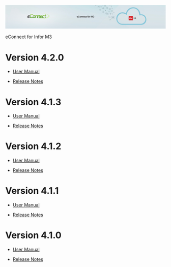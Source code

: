 ![eConnect for Infor M3](media/b74af4ae6e7208b3193b8a099a65b0f5.jpg)

eConnect for Infor M3

Version 4.2.0
=============

-   [User Manual](4.2.0/usermanual-multiwarehouse.md)

-   [Release Notes](4.2.0/release-notes-multiwarehouse.md)

Version 4.1.3
=============

-   [User Manual](4.1.3/usermanual-multiwarehouse.md)

-   [Release Notes](4.1.3/release-notes-multiwarehouse.md)

Version 4.1.2
=============

-   [User Manual](4.1.2/usermanual-multiwarehouse.md)

-   [Release Notes](4.1.2/release-notes-multiwarehouse.md)

Version 4.1.1
=============

-   [User Manual](4.1.1/usermanual-multiwarehouse.md)

-   [Release Notes](4.1.1/release-notes-multiwarehouse.md)

Version 4.1.0
=============

-   [User Manual](4.1.0/usermanual-multiwarehouse.md)

-   [Release Notes](4.1.0/release-notes-multiwarehouse.md)
